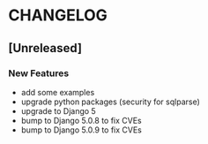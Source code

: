 # CHANGELOG

## [Unreleased]

### New Features

- add some examples
- upgrade python packages (security for sqlparse)
- upgrade to Django 5
- bump to Django 5.0.8 to fix CVEs
- bump to Django 5.0.9 to fix CVEs



